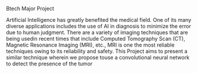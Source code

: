 Btech Major Project

Artificial Intelligence has greatly benefited the medical field. One of its many diverse applications includes the use of AI in diagnosis to minimize the error due to human judgment. There are a variety of imaging techniques that are being usedin recent times that include Computed Tomography Scan (CT), Magnetic Resonance Imaging (MRI), etc., MRI is one the most reliable techniques owing to its reliability and safety. This Project aims to present a similar technique wherein we propose touse a convolutional neural network to detect the presence of the tumor
